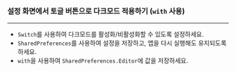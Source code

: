 ### **설정 화면에서 토글 버튼으로 다크모드 적용하기 (`with` 사용)**  

---

- `Switch`를 사용하여 다크모드를 활성화/비활성화할 수 있도록 설정하세요.
- `SharedPreferences`를 사용하여 설정을 저장하고, 앱을 다시 실행해도 유지되도록 하세요.
- `with`을 사용하여 `SharedPreferences.Editor`에 값을 저장하세요.



